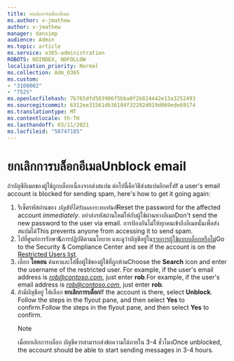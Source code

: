 ```yaml
---
title: ยกเลิกการบล็อกอีเมล
ms.author: v-jmathew
author: v-jmathew
manager: dansimp
audience: Admin
ms.topic: article
ms.service: o365-administration
ROBOTS: NOINDEX, NOFOLLOW
localization_priority: Normal
ms.collection: Adm_O365
ms.custom:
- "3100002"
- "7525"
ms.openlocfilehash: 7b765dfd503906f5bba0f2b824442e13a3252493
ms.sourcegitcommit: 6312ee31561db36104f32282d019d069ede69174
ms.translationtype: MT
ms.contentlocale: th-TH
ms.lasthandoff: 03/11/2021
ms.locfileid: "50747185"
---
```

# <a name="unblock-email"></a><span data-ttu-id="12a9c-102">ยกเลิกการบล็อกอีเมล</span><span class="sxs-lookup"><span data-stu-id="12a9c-102">Unblock email</span></span>

<span data-ttu-id="12a9c-103">ถ้าบัญชีอีเมลของผู้ใช้ถูกบล็อกเนื่องจากส่งสแปม ต่อไปนี้คือวิธีส่งสแปมอีกครั้ง</span><span class="sxs-lookup"><span data-stu-id="12a9c-103">If a user's email account is blocked for sending spam, here's how to get it going again:</span></span>

1. <span data-ttu-id="12a9c-104">รีเซ็ตรหัสผ่านของ *บัญชีที่ได้รับผลกระทบทันที*</span><span class="sxs-lookup"><span data-stu-id="12a9c-104">Reset the password for the affected account *immediately*.</span></span> <span data-ttu-id="12a9c-105">อย่าส่งรหัสผ่านใหม่ให้กับผู้ใช้ผ่านทางอีเมล</span><span class="sxs-lookup"><span data-stu-id="12a9c-105">Don't send the new password to the user via email.</span></span> <span data-ttu-id="12a9c-106">การป้องกันไม่ให้ทุกคนเข้าถึงอีเมลนั้นเพื่อส่งสแปมได้</span><span class="sxs-lookup"><span data-stu-id="12a9c-106">This prevents anyone from accessing it to send spam.</span></span>
2. <span data-ttu-id="12a9c-107">ไปที่ศูนย์การรักษา&การปฏิบัติตามนโยบาย และดูว่าบัญชีอยู่ใน[รายการผู้ใช้แบบบล็อกหรือไม่](https://protection.office.com/#/restrictedusers)</span><span class="sxs-lookup"><span data-stu-id="12a9c-107">Go to the Security & Compliance Center and see if the account is on the [Restricted Users list](https://protection.office.com/#/restrictedusers).</span></span>
3. <span data-ttu-id="12a9c-108">เลือก **ไอคอน** ค้นหาและใส่ชื่อผู้ใช้ของผู้ใช้ที่ถูกห้าม</span><span class="sxs-lookup"><span data-stu-id="12a9c-108">Choose the **Search** icon and enter the username of the restricted user.</span></span> <span data-ttu-id="12a9c-109">For example, if the user's email address is *rob@contoso.com*, just enter **rob**.</span><span class="sxs-lookup"><span data-stu-id="12a9c-109">For example, if the user's email address is *rob@contoso.com*, just enter **rob**.</span></span>
4. <span data-ttu-id="12a9c-110">ถ้ามีบัญชีอยู่ ให้เลือก **ยกเลิกการบล็อก**</span><span class="sxs-lookup"><span data-stu-id="12a9c-110">If the account is there, select **Unblock**.</span></span> <span data-ttu-id="12a9c-111">Follow the steps in the flyout pane, and then select **Yes** to confirm.</span><span class="sxs-lookup"><span data-stu-id="12a9c-111">Follow the steps in the flyout pane, and then select **Yes** to confirm.</span></span>  
    > [!NOTE]
    > <span data-ttu-id="12a9c-112">เมื่อยกเลิกการบล็อก บัญชีควรสามารถส่งข้อความได้ภายใน 3-4 ชั่วโมง</span><span class="sxs-lookup"><span data-stu-id="12a9c-112">Once unblocked, the account should be able to start sending messages in 3-4 hours.</span></span>
